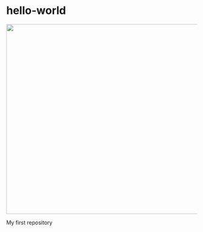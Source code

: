 # hello-world

<p align="center">
<img src="https://user-images.githubusercontent.com/111711286/196659942-53b35826-99a2-4dd2-b7ae-e69d42548c94.jpg" width="650" height="500">
</p>


My first repository
